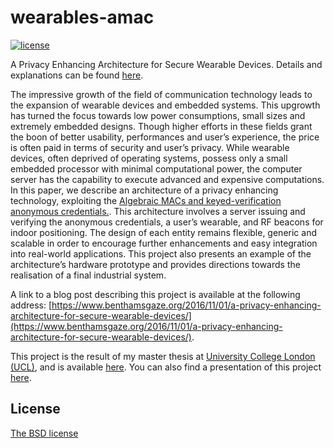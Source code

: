 # wearables-amac
[![license](https://img.shields.io/badge/license-GPL3-brightgreen.svg)](https://github.com/asonnino/wearables-amac/blob/master/LICENSE)

A Privacy Enhancing Architecture for Secure Wearable Devices. Details and explanations can be found [here](https://sonnino.com/thesis/UCL%20Master%20Thesis%20-%20Alberto%20Sonnino.pdf).

The impressive growth of the field of communication technology leads to the expansion of wearable devices and embedded systems. This upgrowth has turned the focus towards low power consumptions, small sizes and extremely embedded designs. Though higher efforts in these fields grant the boon of better usability, performances and user’s experience, the price is often paid in terms of security and user’s privacy. 
While wearable devices, often deprived of operating systems, possess only a small embedded processor with minimal computational power, the computer server has the capability to execute advanced and expensive computations. In this paper, we describe an architecture of a privacy enhancing technology, exploiting the [Algebraic MACs and keyed-verification anonymous credentials.](http://www0.cs.ucl.ac.uk/staff/S.Meiklejohn/files/ccs14.pdf). This architecture involves a server issuing and verifying the anonymous credentials, a user’s wearable, and RF beacons for indoor positioning. The design of each entity remains flexible, generic and scalable in order to encourage further enhancements and easy integration into real-world applications. This project also presents an example of the architecture’s hardware prototype and provides directions towards the realisation of a final industrial system.


A link to a blog post describing this project is available at the following address: [https://www.benthamsgaze.org/2016/11/01/a-privacy-enhancing-architecture-for-secure-wearable-devices/](https://www.benthamsgaze.org/2016/11/01/a-privacy-enhancing-architecture-for-secure-wearable-devices/).

This project is the result of my master thesis at [University College London (UCL)](http://ucl.ac.uk), and is available [here](https://sonnino.com/thesis/UCL%20Master%20Thesis%20-%20Alberto%20Sonnino.pdf). You can also find a presentation of this project [here](https://sonnino.com/presentations/Presentation%20-%20A%20Privacy%20Enhancing%20Architecture%20for%20Secure%20Wearable%20Devices.pdf).

## License
[The BSD license](https://opensource.org/licenses/BSD-3-Clause)
